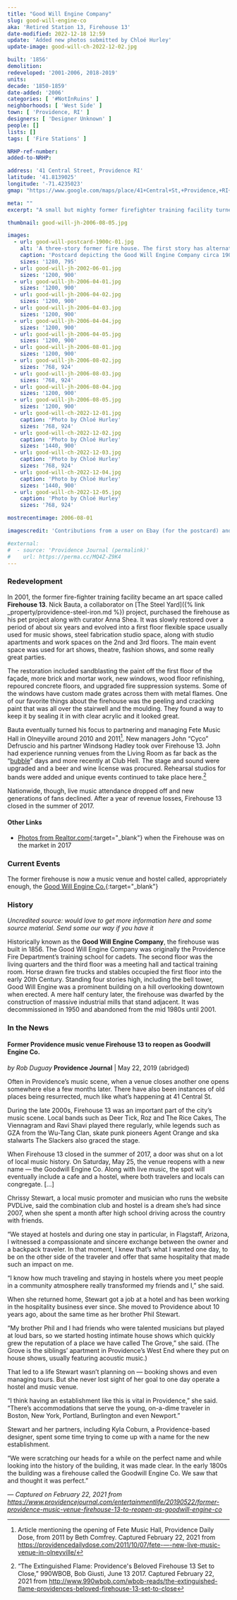 ```yaml
---
title: "Good Will Engine Company"
slug: good-will-engine-co
aka: 'Retired Station 13, Firehouse 13'
date-modified: 2022-12-18 12:59
update: 'Added new photos submitted by Chloé Hurley'
update-image: good-will-ch-2022-12-02.jpg

built: '1856'
demolition:
redeveloped: '2001-2006, 2018-2019'
units:
decade: '1850-1859'
date-added: '2006'
categories: [ '#NotInRuins' ]
neighborhoods: [ 'West Side' ]
town: [ 'Providence, RI' ]
designers: [ 'Designer Unknown' ]
people: []
lists: []
tags: [ 'Fire Stations' ]

NRHP-ref-number:
added-to-NRHP:

address: '41 Central Street, Providence RI'
latitude: '41.8139025'
longitude: '-71.4235023'
gmap: "https://www.google.com/maps/place/41+Central+St,+Providence,+RI+02907/@41.8139025,-71.4235023,18.26z/data=!4m5!3m4!1s0x89e445711f0c2cb9:0x9c6f2428e9cc0a4b!8m2!3d41.8143217!4d-71.4224009"

meta: ""
excerpt: "A small but mighty former firefighter training facility turned art space and music venue and most recently, a hostel concept"

thumbnail: good-will-jh-2006-08-05.jpg

images:
  - url: good-will-postcard-1900c-01.jpg
    alt: 'A three-story former fire house. The first story has alternating courses of red brick and granite with a central doorway for older fire apparatus to come and go. The redevelopment cleaned up the brick and added red-painted framed windows with decorative grates featuring flame patterns.'
    caption: 'Postcard depicting the Good Will Engine Company circa 1900-1910. The nearby Jones Warehouse was built in 1895 and horse-drawn fire equipment started to be less common after 1910 (until about 1920 in some cities)'
    sizes: '1280, 795'
  - url: good-will-jh-2002-06-01.jpg
    sizes: '1200, 900'
  - url: good-will-jh-2006-04-01.jpg
    sizes: '1200, 900'
  - url: good-will-jh-2006-04-02.jpg
    sizes: '1200, 900'
  - url: good-will-jh-2006-04-03.jpg
    sizes: '1200, 900'
  - url: good-will-jh-2006-04-04.jpg
    sizes: '1200, 900'
  - url: good-will-jh-2006-04-05.jpg
    sizes: '1200, 900'
  - url: good-will-jh-2006-08-01.jpg
    sizes: '1200, 900'
  - url: good-will-jh-2006-08-02.jpg
    sizes: '768, 924'
  - url: good-will-jh-2006-08-03.jpg
    sizes: '768, 924'
  - url: good-will-jh-2006-08-04.jpg
    sizes: '1200, 900'
  - url: good-will-jh-2006-08-05.jpg
    sizes: '1200, 900'
  - url: good-will-ch-2022-12-01.jpg
    caption: 'Photo by Chloé Hurley'
    sizes: '768, 924'
  - url: good-will-ch-2022-12-02.jpg
    caption: 'Photo by Chloé Hurley'
    sizes: '1440, 900'
  - url: good-will-ch-2022-12-03.jpg
    caption: 'Photo by Chloé Hurley'
    sizes: '768, 924'
  - url: good-will-ch-2022-12-04.jpg
    caption: 'Photo by Chloé Hurley'
    sizes: '1440, 900'
  - url: good-will-ch-2022-12-05.jpg
    caption: 'Photo by Chloé Hurley'
    sizes: '768, 924'

mostrecentimage: 2006-08-01

imagescredit: 'Contributions from a user on Ebay (for the postcard) and Chloé Hurley'

#external:
#  - source: 'Providence Journal (permalink)'
#    url: https://perma.cc/MQ4Z-Z9K4
---
```


### Redevelopment

In 2001, the former fire-fighter training facility became an art space called **Firehouse 13**. Nick Bauta, a collaborator on [The Steel Yard]({% link _property/providence-steel-iron.md %}) project, purchased the firehouse as his pet project along with curator Anna Shea. It was slowly restored over a period of about six years and evolved into a first floor flexible space usually used for music shows, steel fabrication studio space, along with studio apartments and work spaces on the 2nd and 3rd floors. The main event space was used for art shows, theatre, fashion shows, and some really great parties.

The restoration included sandblasting the paint off the first floor of the façade, more brick and mortar work, new windows, wood floor refinishing, repoured concrete floors, and upgraded fire suppression systems. Some of the windows have custom made grates across them with metal flames. One of our favorite things about the firehouse was the peeling and cracking paint that was all over the stairwell and the moulding. They found a way to keep it by sealing it in with clear acrylic and it looked great.

Bauta eventually turned his focus to partnering and managing Fete Music Hall in Olneyville around 2010 and 2011[^1]. New managers John “Cyco” Defruscio and his partner Windsong Hadley took over Firehouse 13. John had experience running venues from the Living Room as far back as the “[bubble](/property/brown-sharpe-foundry#history)” days and more recently at Club Hell. The stage and sound were upgraded and a beer and wine license was procured. Rehearsal studios for bands were added and unique events continued to take place here.[^2]

Nationwide, though, live music attendance dropped off and new generations of fans declined. After a year of revenue losses, Firehouse 13 closed in the summer of 2017.

[^1]: Article mentioning the opening of Fete Music Hall, Providence Daily Dose, from 2011 by Beth Comfrey. Captured February 22, 2021 from https://providencedailydose.com/2011/10/07/fete-—-new-live-music-venue-in-olneyville/

[^2]: “The Extinguished Flame: Providence's Beloved Firehouse 13 Set to Close,” 990WBOB, Bob Giusti, June 13 2017. Captured February 22, 2021 from http://www.990wbob.com/wbob-reads/the-extinguished-flame-providences-beloved-firehouse-13-set-to-close

#### Other Links

* [Photos from Realtor.com](//www.realtor.com/realestateandhomes-detail/41-Central-St_Providence_RI_02907_M32400-06705#photo16){:target="_blank"} when the Firehouse was on the market in 2017


### Current Events

The former firehouse is now a music venue and hostel called, appropriately enough, the [Good Will Engine Co.](//goodwillenginecompany.com){:target="_blank"}


### History

_Uncredited source: would love to get more information here and some source material. Send some our way if you have it_

Historically known as the **Good Will Engine Company**, the firehouse was built in 1856. The Good Will Engine Company was originally the Providence Fire Department’s training school for cadets. The second floor was the living quarters and the third floor was a meeting hall and tactical training room. Horse drawn fire trucks and stables occupied the first floor into the early 20th Century. Standing four stories high, including the bell tower, Good Will Engine was a prominent building on a hill overlooking downtown when erected. A mere half century later, the firehouse was dwarfed by the construction of massive industrial mills that stand adjacent. It was decommissioned in 1950 and abandoned from the mid 1980s until 2001.


### In the News

#### Former Providence music venue Firehouse 13 to reopen as Goodwill Engine Co.

_by Rob Duguay_
**Providence Journal** | May 22, 2019 (abridged)

Often in Providence’s music scene, when a venue closes another one opens somewhere else a few months later. There have also been instances of old places being resurrected, much like what’s happening at 41 Central St.

During the late 2000s, Firehouse 13 was an important part of the city’s music scene. Local bands such as Deer Tick, Roz and The Rice Cakes, The Viennagram and Ravi Shavi played there regularly, while legends such as GZA from the Wu-Tang Clan, skate punk pioneers Agent Orange and ska stalwarts The Slackers also graced the stage.

When Firehouse 13 closed in the summer of 2017, a door was shut on a lot of local music history. On Saturday, May 25, the venue reopens with a new name — the Goodwill Engine Co. Along with live music, the spot will eventually include a cafe and a hostel, where both travelers and locals can congregate. […]

Chrissy Stewart, a local music promoter and musician who runs the website PVDLive, said the combination club and hostel is a dream she’s had since 2007, when she spent a month after high school driving across the country with friends.

“We stayed at hostels and during one stay in particular, in Flagstaff, Arizona, I witnessed a compassionate and sincere exchange between the owner and a backpack traveler. In that moment, I knew that’s what I wanted one day, to be on the other side of the traveler and offer that same hospitality that made such an impact on me.

“I know how much traveling and staying in hostels where you meet people in a community atmosphere really transformed my friends and I,” she said.

When she returned home, Stewart got a job at a hotel and has been working in the hospitality business ever since. She moved to Providence about 10 years ago, about the same time as her brother Phil Stewart.

“My brother Phil and I had friends who were talented musicians but played at loud bars, so we started hosting intimate house shows which quickly grew the reputation of a place we have called The Grove,” she said. (The Grove is the siblings’ apartment in Providence’s West End where they put on house shows, usually featuring acoustic music.)

That led to a life Stewart wasn’t planning on — booking shows and even managing tours. But she never lost sight of her goal to one day operate a hostel and music venue.

“I think having an establishment like this is vital in Providence,” she said. “There’s accommodations that serve the young, on-a-dime traveler in Boston, New York, Portland, Burlington and even Newport.”

Stewart and her partners, including Kyla Coburn, a Providence-based designer, spent some time trying to come up with a name for the new establishment.

“We were scratching our heads for a while on the perfect name and while looking into the history of the building, it was made clear. In the early 1800s the building was a firehouse called the Goodwill Engine Co. We saw that and thought it was perfect.”

— _Captured on February 22, 2021 from https://www.providencejournal.com/entertainmentlife/20190522/former-providence-music-venue-firehouse-13-to-reopen-as-goodwill-engine-co_
